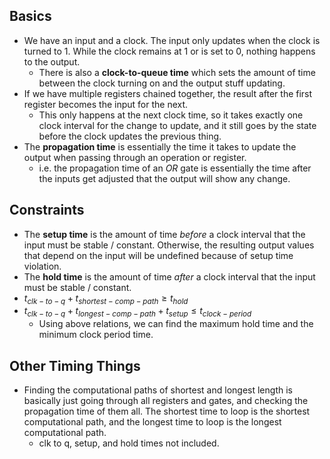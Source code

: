 ## Basics
* We have an input and a clock. The input only updates when the clock is turned to 1. While the clock remains at 1 or is set to 0, nothing happens to the output.
	* There is also a **clock-to-queue time** which sets the amount of time between the clock turning on and the output stuff updating.
* If we have multiple registers chained together, the result after the first register becomes the input for the next.
	* This only happens at the next clock time, so it takes exactly one clock interval for the change to update, and it still goes by the state before the clock updates the previous thing.
* The **propagation time** is essentially the time it takes to update the output when passing through an operation or register.
	* i.e. the propagation time of an *OR* gate is essentially the time after the inputs get adjusted that the output will show any change.
## Constraints
* The **setup time** is the amount of time *before* a clock interval that the input must be stable / constant. Otherwise, the resulting output values that depend on the input will be undefined because of setup time violation.
* The **hold time** is the amount of time *after* a clock interval that the input must be stable / constant.
* $t_{clk-to-q} + t_{shortest-comp-path} \geq t_{hold}$
* $t_{clk-to-q} + t_{longest-comp-path} + t_{setup} \leq t_{clock-period}$
	* Using above relations, we can find the maximum hold time and the minimum clock period time.
## Other Timing Things
* Finding the computational paths of shortest and longest length is basically just going through all registers and gates, and checking the propagation time of them all. The shortest time to loop is the shortest computational path, and the longest time to loop is the longest computational path. 
	* clk to q, setup, and hold times not included.